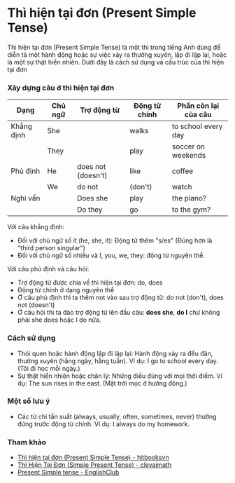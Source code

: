 # Thì hiện tại đơn (Present Simple Tense) 

Thì hiện tại đơn (Present Simple Tense) là một thì trong tiếng Anh dùng để diễn tả một hành động hoặc sự việc xảy ra thường xuyên, lặp đi lặp lại, hoặc là một sự thật hiển nhiên. Dưới đây là cách sử dụng và cấu trúc của thì hiện tại đơn

### Xây dựng câu ở thì hiện tại đơn

| Dạng | Chủ ngữ | Trợ động từ | Động từ chính | Phần còn lại của câu | 
| --- | --- | --- | --- | --- | 
| Khẳng định | She | |  walks | to school every day |
| | They | | play | soccer on weekends |
| Phủ định | He | does not (doesn't) | like | coffee |
| | We | do not | (don't) | watch | TV often |
| Nghi vấn |  | Does she | play | the piano? |
| | | Do they | go | to the gym? |

Với câu khẳng định:

- Đối với chủ ngữ số ít (he, she, it): Động từ thêm "s/es" (Đúng hơn là "third person singular")
- Đối với chủ ngữ số nhiều và I, you, we, they: động từ nguyên thể.

Với câu phủ định và câu hỏi:
- Trợ động từ được chia về thì hiện tại đơn: do, does
- Động từ chính ở dạng nguyên thể
- Ở câu phủ định thì ta thêm not vào sau trợ động từ: do not (don't), does not (doesn't)
- Ở câu hỏi thì ta đảo trợ động từ lên đầu câu: **does she**, **do I** chứ không phải she does hoặc I do nữa.

### Cách sử dụng
- Thói quen hoặc hành động lặp đi lặp lại: Hành động xảy ra đều đặn, thường xuyên (hằng ngày, hằng tuần). Ví dụ: I go to school every day. (Tôi đi học mỗi ngày.)
- Sự thật hiển nhiên hoặc chân lý: Những điều đúng với mọi thời điểm. Ví dụ: The sun rises in the east. (Mặt trời mọc ở hướng đông.)

### Một số lưu ý
- Các từ chỉ tần suất (always, usually, often, sometimes, never) thường đứng trước động từ chính. Ví dụ: I always do my homework.

### Tham khảo

- [Thì hiện tại đơn (Present Simple Tense) - hitbooksvn](https://www.facebook.com/hitbooksvn/photos/311424218622818/)
- [Thì Hiện Tại Đơn (Simple Present Tense) - clevaimath](https://www.facebook.com/clevaimath/posts/999193282223949/)
- [Present Simple tense - EnglishClub](https://www.englishclub.com/grammar/present-simple-tense.php)


